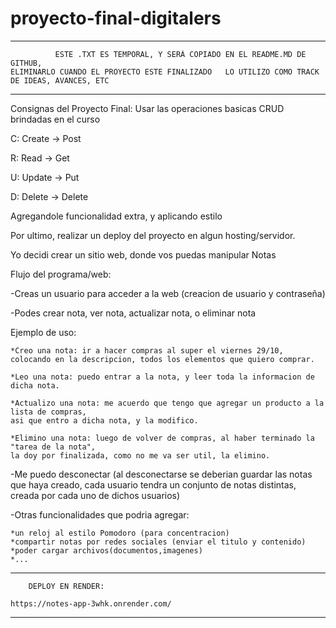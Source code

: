 # proyecto-final-digitalers

--------------------------------------------------------------------------------------------------
	          ESTE .TXT ES TEMPORAL, Y SERÁ COPIADO EN EL README.MD DE GITHUB,
    ELIMINARLO CUANDO EL PROYECTO ESTE FINALIZADO	LO UTILIZO COMO TRACK DE IDEAS, AVANCES, ETC
--------------------------------------------------------------------------------------------------
Consignas del Proyecto Final:
Usar las operaciones basicas CRUD brindadas en el curso

C: Create -> Post

R: Read	  -> Get

U: Update -> Put

D: Delete -> Delete

Agregandole funcionalidad extra, y aplicando estilo

Por ultimo, realizar un deploy del proyecto en algun hosting/servidor.

Yo decidi crear un sitio web, donde vos puedas manipular Notas

Flujo del programa/web:

-Creas un usuario para acceder a la web (creacion de usuario y contraseña)

-Podes crear nota, ver nota, actualizar nota, o eliminar nota

Ejemplo de uso:

 	*Creo una nota: ir a hacer compras al super el viernes 29/10,
	colocando en la descripcion, todos los elementos que quiero comprar.
	
	*Leo una nota: puedo entrar a la nota, y leer toda la informacion de dicha nota.
	
	*Actualizo una nota: me acuerdo que tengo que agregar un producto a la lista de compras,
	asi que entro a dicha nota, y la modifico.
	
	*Elimino una nota: luego de volver de compras, al haber terminado la "tarea de la nota", 
	la doy por finalizada, como no me va ser util, la elimino.

-Me puedo desconectar (al desconectarse se deberian guardar las notas que haya creado, cada
usuario tendra un conjunto de notas distintas, creada por cada uno de dichos usuarios)

-Otras funcionalidades que podria agregar:

	*un reloj al estilo Pomodoro (para concentracion)
	*compartir notas por redes sociales (enviar el titulo y contenido)
	*poder cargar archivos(documentos,imagenes)
	*...

----------------------------------------
		DEPLOY EN RENDER: 

	https://notes-app-3whk.onrender.com/
-----------------------------------------